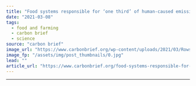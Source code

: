 ```yaml
---
title: "Food systems responsible for ‘one third’ of human-caused emissions"
date: "2021-03-08"
tags: 
  - food and farming
  - carbon brief
  - science
source: "carbon brief"
image_url: "https://www.carbonbrief.org/wp-content/uploads/2021/03/Rows-of-sprinklers-irrigate-newly-sown-and-planted-soybeans-in-a-field-in-California-583x372.jpg"
image_fp: "/assets/img/post_thumbnails/0.jpg"
lead: ""
article_url: "https://www.carbonbrief.org/food-systems-responsible-for-one-third-of-human-caused-emissions"
---
```


---
